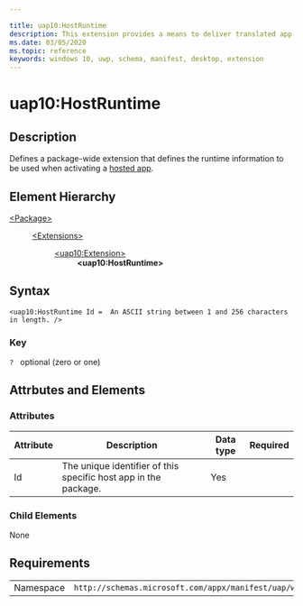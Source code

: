 ```yaml
---

title: uap10:HostRuntime
description: This extension provides a means to deliver translated app resources.
ms.date: 03/05/2020
ms.topic: reference
keywords: windows 10, uwp, schema, manifest, desktop, extension 
---
```


# uap10:HostRuntime

## Description
Defines a package-wide extension that defines the runtime information to be used when activating a [hosted app](/windows/uwp/launch-resume/hosted-app-packages).

## Element Hierarchy

<dl>
<dt><a href="element-package.md">&lt;Package&gt;</a></dt>
<dd>
<dl>
<dt><a href="element-extensions.md">&lt;Extensions&gt;</a></dt>
<dd>
<dl>
<dt><a href="element-uap10-extension.md">&lt;uap10:Extension&gt;</a></dt>
<dd><b>&lt;uap10:HostRuntime&gt;</b></dd>
</dl>
</dd>
</dl>
</dd>
</dl>

## Syntax
```syntax
<uap10:HostRuntime Id =  An ASCII string between 1 and 256 characters in length. />
```

### Key
`?`   optional (zero or one)

## Attrbutes and Elements

### Attributes
| Attribute | Description | Data type | Required |
|-----------|-------------|-----------|----------|
| Id |  The unique identifier of this specific host app in the package. | Yes |

### Child Elements
None

## Requirements

|   |   |
|--|--|
| Namespace | `http://schemas.microsoft.com/appx/manifest/uap/windows10/10` |